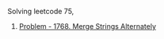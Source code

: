 Solving leetcode 75,

1. [Problem - 1768. Merge Strings Alternately](https://leetcode.com/problems/merge-strings-alternately/description)
